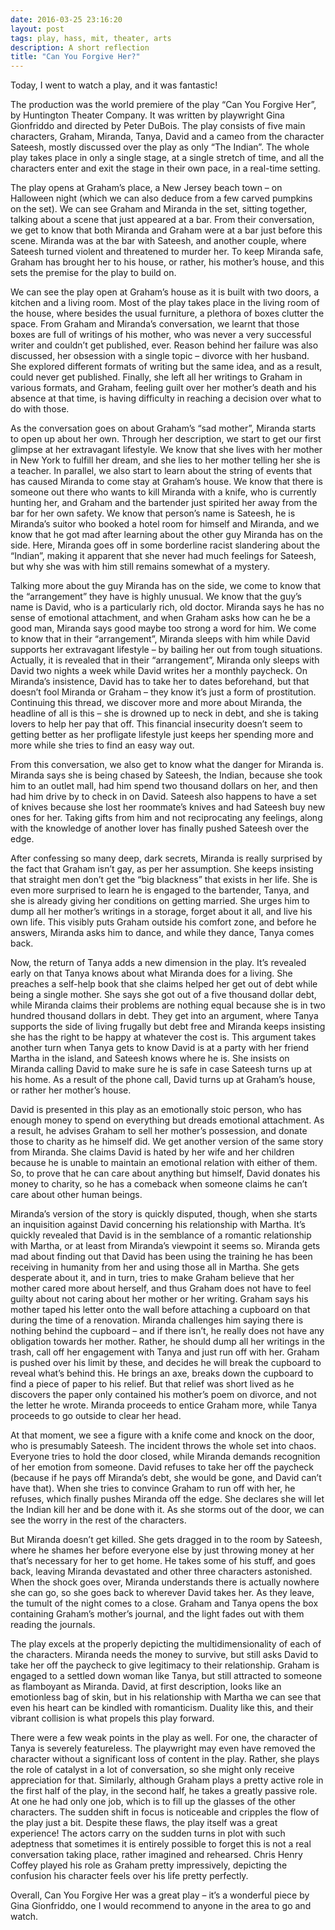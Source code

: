 ```yaml
---
date: 2016-03-25 23:16:20
layout: post
tags: play, hass, mit, theater, arts
description: A short reflection 
title: "Can You Forgive Her?"
---
```


Today, I went to watch a play, and it was fantastic!

The production was the world premiere of the play “Can You Forgive Her”, by Huntington Theater Company. It was written by playwright Gina Gionfriddo and directed by Peter DuBois.
The play consists of five main characters, Graham, Miranda, Tanya, David and a cameo from the character Sateesh, mostly discussed over the play as only “The Indian”. The whole play takes place in only a single stage, at a single stretch of time, and all the characters enter and exit the stage in their own pace, in a real-time setting.

<!--break-->

The play opens at Graham’s place, a New Jersey beach town – on Halloween night (which we can also deduce from a few carved pumpkins on the set). We can see Graham and Miranda in the set, sitting together, talking about a scene that just appeared at a bar. From their conversation, we get to know that both Miranda and Graham were at a bar just before this scene. Miranda was at the bar with Sateesh, and another couple, where Sateesh turned violent and threatened to murder her. To keep Miranda safe, Graham has brought her to his house, or rather, his mother’s house, and this sets the premise for the play to build on.

We can see the play open at Graham’s house as it is built with two doors, a kitchen and a living room. Most of the play takes place in the living room of the house, where besides the usual furniture, a plethora of boxes clutter the space. From Graham and Miranda’s conversation, we learnt that those boxes are full of writings of his mother, who was never a very successful writer and couldn’t get published, ever. Reason behind her failure was also discussed, her obsession with a single topic – divorce with her husband. She explored different formats of writing but the same idea, and as a result, could never get published. Finally, she left all her writings to Graham in various formats, and Graham, feeling guilt over her mother’s death and his absence at that time, is having difficulty in reaching a decision over what to do with those.

As the conversation goes on about Graham’s “sad mother”, Miranda starts to open up about her own. Through her description, we start to get our first glimpse at her extravagant lifestyle. We know that she lives with her mother in New York to fulfill her dream, and she lies to her mother telling her she is a teacher. In parallel, we also start to learn about the string of events that has caused Miranda to come stay at Graham’s house. We know that there is someone out there who wants to kill Miranda with a knife, who is currently hunting her, and Graham and the bartender just spirited her away from the bar for her own safety. We know that person’s name is Sateesh, he is Miranda’s suitor who booked a hotel room for himself and Miranda, and we know that he got mad after learning about the other guy Miranda has on the side. Here, Miranda goes off in some borderline racist slandering about the “Indian”, making it apparent that she never had much feelings for Sateesh, but why she was with him still remains somewhat of a mystery.

Talking more about the guy Miranda has on the side, we come to know that the “arrangement” they have is highly unusual. We know that the guy’s name is David, who is a particularly rich, old doctor. Miranda says he has no sense of emotional attachment, and when Graham asks how can he be a good man, Miranda says good maybe too strong a word for him. We come to know that in their “arrangement”, Miranda sleeps with him while David supports her extravagant lifestyle – by bailing her out from tough situations. Actually, it is revealed that in their “arrangement”, Miranda only sleeps with David two nights a week while David writes her a monthly paycheck. On Miranda’s insistence, David has to take her to dates beforehand, but that doesn’t fool Miranda or Graham – they know it’s just a form of prostitution. Continuing this thread, we discover more and more about Miranda, the headline of all is this – she is drowned up to neck in debt, and she is taking lovers to help her pay that off. This financial insecurity doesn’t seem to getting better as her profligate lifestyle just keeps her spending more and more while she tries to find an easy way out.

From this conversation, we also get to know what the danger for Miranda is. Miranda says she is being chased by Sateesh, the Indian, because she took him to an outlet mall, had him spend two thousand dollars on her, and then had him drive by to check in on David. Sateesh also happens to have a set of knives because she lost her roommate’s knives and had Sateesh buy new ones for her. Taking gifts from him and not reciprocating any feelings, along with the knowledge of another lover has finally pushed Sateesh over the edge.

After confessing so many deep, dark secrets, Miranda is really surprised by the fact that Graham isn’t gay, as per her assumption. She keeps insisting that straight men don’t get the “big blackness” that exists in her life. She is even more surprised to learn he is engaged to the bartender, Tanya, and she is already giving her conditions on getting married. She urges him to dump all her mother’s writings in a storage, forget about it all, and live his own life. This visibly puts Graham outside his comfort zone, and before he answers, Miranda asks him to dance, and while they dance, Tanya comes back.

Now, the return of Tanya adds a new dimension in the play. It’s revealed early on that Tanya knows about what Miranda does for a living. She preaches a self-help book that she claims helped her get out of debt while being a single mother. She says she got out of a five thousand dollar debt, while Miranda claims their problems are nothing equal because she is in two hundred thousand dollars in debt. They get into an argument, where Tanya supports the side of living frugally but debt free and Miranda keeps insisting she has the right to be happy at whatever the cost is. This argument takes another turn when Tanya gets to know David is at a party with her friend Martha in the island, and Sateesh knows where he is. She insists on Miranda calling David to make sure he is safe in case Sateesh turns up at his home. As a result of the phone call, David turns up at Graham’s house, or rather her mother’s house.

David is presented in this play as an emotionally stoic person, who has enough money to spend on everything but dreads emotional attachment. As a result, he advises Graham to sell her mother’s possession, and donate those to charity as he himself did. We get another version of the same story from Miranda. She claims David is hated by her wife and her children because he is unable to maintain an emotional relation with either of them. So, to prove that he can care about anything but himself, David donates his money to charity, so he has a comeback when someone claims he can’t care about other human beings.

Miranda’s version of the story is quickly disputed, though, when she starts an inquisition against David concerning his relationship with Martha. It’s quickly revealed that David is in the semblance of a romantic relationship with Martha, or at least from Miranda’s viewpoint it seems so. Miranda gets mad about finding out that David has been using the training he has been receiving in humanity from her and using those all in Martha. She gets desperate about it, and in turn, tries to make Graham believe that her mother cared more about herself, and thus Graham does not have to feel guilty about not caring about her mother or her writing. Graham says his mother taped his letter onto the wall before attaching a cupboard on that during the time of a renovation. Miranda challenges him saying there is nothing behind the cupboard – and if there isn’t, he really does not have any obligation towards her mother. Rather, he should dump all her writings in the trash, call off her engagement with Tanya and just run off with her. Graham is pushed over his limit by these, and decides he will break the cupboard to reveal what’s behind this. He brings an axe, breaks down the cupboard to find a piece of paper to his relief. But that relief was short lived as he discovers the paper only contained his mother’s poem on divorce, and not the letter he wrote. Miranda proceeds to entice Graham more, while Tanya proceeds to go outside to clear her head.

At that moment, we see a figure with a knife come and knock on the door, who is presumably Sateesh. The incident throws the whole set into chaos. Everyone tries to hold the door closed, while Miranda demands recognition of her emotion from someone. David refuses to take her off the paycheck (because if he pays off Miranda’s debt, she would be gone, and David can’t have that). When she tries to convince Graham to run off with her, he refuses, which finally pushes Miranda off the edge. She declares she will let the Indian kill her and be done with it. As she storms out of the door, we can see the worry in the rest of the characters.

But Miranda doesn’t get killed. She gets dragged in to the room by Sateesh, where he shames her before everyone else by just throwing money at her that’s necessary for her to get home. He takes some of his stuff, and goes back, leaving Miranda devastated and other three characters astonished. When the shock goes over, Miranda understands there is actually nowhere she can go, so she goes back to wherever David takes her. As they leave, the tumult of the night comes to a close. Graham and Tanya opens the box containing Graham’s mother’s journal, and the light fades out with them reading the journals.

The play excels at the properly depicting the multidimensionality of each of the characters. Miranda needs the money to survive, but still asks David to take her off the paycheck to give legitimacy to their relationship. Graham is engaged to a settled down woman like Tanya, but still attracted to someone as flamboyant as Miranda. David, at first description, looks like an emotionless bag of skin, but in his relationship with Martha we can see that even his heart can be kindled with romanticism. Duality like this, and their vibrant collision is what propels this play forward.

There were a few weak points in the play as well. For one, the character of Tanya is severely featureless. The playwright may even have removed the character without a significant loss of content in the play. Rather, she plays the role of catalyst in a lot of conversation, so she might only receive appreciation for that. Similarly, although Graham plays a pretty active role in the first half of the play, in the second half, he takes a greatly passive role. At one he had only one job, which is to fill up the glasses of the other characters. The sudden shift in focus is noticeable and cripples the flow of the play just a bit.
Despite these flaws, the play itself was a great experience! The actors carry on the sudden turns in plot with such adeptness that sometimes it is entirely possible to forget this is not a real conversation taking place, rather imagined and rehearsed. Chris Henry Coffey played his role as Graham pretty impressively, depicting the confusion his character feels over his life pretty perfectly.

Overall, Can You Forgive Her was a great play – it’s a wonderful piece by Gina Gionfriddo, one I would recommend to anyone in the area to go and watch. 
